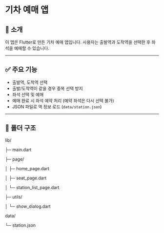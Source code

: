 # 기차 예매 앱

## 📌 소개
이 앱은 Flutter로 만든 기차 예매 앱입니다. 사용자는 출발역과 도착역을 선택한 후 좌석을 예매할 수 있습니다.

---

## ✅ 주요 기능
- 출발역, 도착역 선택
- 출발/도착역이 같을 경우 중복 선택 방지
- 좌석 선택 및 예매
- 예매 완료 시 좌석 예약 처리 (예약 좌석은 다시 선택 불가)
- JSON 파일로 역 정보 로드 (`data/station.json`)

---

## 📁 폴더 구조
lib/

├─ main.dart

├─ page/

│ ├─ home_page.dart

│ ├─ seat_page.dart

│ └─ station_list_page.dart

├─ utils/

│ └─ show_dialog.dart

data/

└─ station.json


